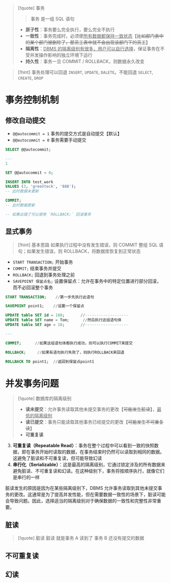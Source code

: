 
>[!quote] 事务
>>事务 是一组 SQL 语句
>
> - **原子性**：事务要么完全执行，要么完全不执行
> - **一致性**：事务完成时，必须使<u>所有数据都保持一致状态</u>【~~比如部门表中的某个部门被删除了，那员工表中就不会出现该部门下的员工~~】
> - **隔离性**：<u>DBMS 的隔离级别有很多，用户可以自行选择</u>，保证事务在不受并发操作影响的独立环境下运行
> - **持久性**：事务一旦 COMMIT / ROLLBACK，则数据永久改变

>[!hint] 事务处理可以回退 `INSERT`, `UPDATE`, `DALETE`。不能回退 `SELECT`, `CREATE`, `DROP`

# 事务控制机制
## 修改自动提交
- `@@autocommit = 1` 事务的提交方式是自动提交【默认】
- `@@autocommit = 0` 事务需要手动提交

```sql
SELECT @@autocommit;

---
1
```

```sql
SET @@autocommit = 0;

INSERT INTO test_work
VALUES (3, 'greenteck', '888');
-- 此时数据未更新

COMMIT;
-- 此时数据更新

-- 如果出错了可以使用 `ROLLBACK;` 回滚事务
```

## 显式事务
>[!hint] 基本思路
>如果执行过程中没有发生错误，则 COMMIT 整组 SQL 语句；如果发生错误，则 ROLLBACK，将数据库恢复到正常状态

- `START TRANSACTION;`  开始事务
- `COMMIT;`  结束事务并提交
- `ROLLBACK;`  回退到事务处理之前
- `SAVEPOINT 保留点名;`  设置保留点：允许在事务中的特定位置进行部分回滚，而不必回滚整个事务

```sql
START TRANSACTION;    //第一步先执行此语句

SAVEPOINT point1;    //设置一个保留点

UPDATE table SET id = 188;       //-------------------
UPDATE table SET name = Tom;      //然后执行这组语句体
UPDATE table SET age = 18;       //-------------------

---

COMMIT;      //如果这组语句体都执行成功，则可以执行COMMIT来提交

ROLLBACK;     //如果有语句执行失败了，则执行ROLLBACK来回退

ROLLBACK TO point1;  //返回到保留点point1
```

# 并发事务问题
>[!quote] 数据库的隔离级别
>- **读未提交**：允许事务读取其他未提交事务的更改【~~可能发生脏读~~】，<u>最低的隔离级别</u>
>- **读已提交**：事务只能读取其他事务已经提交的更改【~~可能发生不可重复读~~】
>- **可重复读**


3. **可重复读（Repeatable Read）**：事务在整个过程中可以看到一致的快照数据，即在事务开始时读取的数据，在事务结束时仍然可以读取到相同的数据。这避免了脏读和不可重复读，但可能导致幻读
4. **串行化（Serializable）**：这是最高的隔离级别，它通过锁定涉及的所有数据来避免脏读、不可重复读和幻读。在这种级别下，事务将按顺序执行，就像它们是串行的一样

脏读发生的原因是因为在某些隔离级别下，DBMS 允许事务读取到其他未提交事务的更改。这通常是为了提高并发性能，但在需要数据一致性的场景下，脏读可能会导致问题。因此，选择适当的隔离级别对于确保数据的一致性和完整性非常重要。




## 脏读
>[!quote] 脏读
>脏读 就是事务 A 读到了 事务 B 还没有提交的数据

  




## 不可重复读



## 幻读
